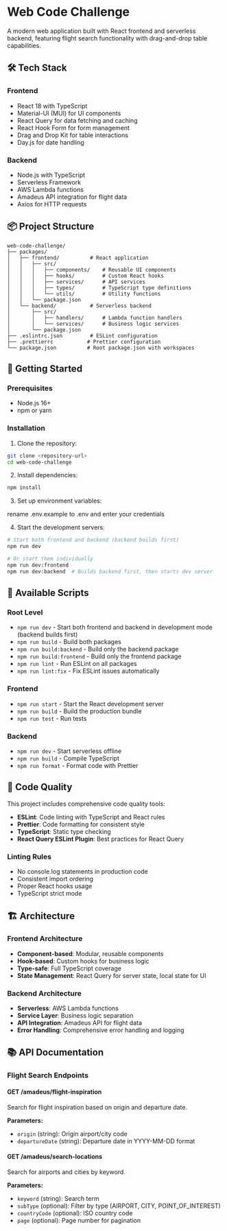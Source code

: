 # Web Code Challenge

A modern web application built with React frontend and serverless backend, featuring flight search functionality with drag-and-drop table capabilities.


## 🛠️ Tech Stack

### Frontend
- React 18 with TypeScript
- Material-UI (MUI) for UI components
- React Query for data fetching and caching
- React Hook Form for form management
- Drag and Drop Kit for table interactions
- Day.js for date handling

### Backend
- Node.js with TypeScript
- Serverless Framework
- AWS Lambda functions
- Amadeus API integration for flight data
- Axios for HTTP requests

## 📦 Project Structure

```
web-code-challenge/
├── packages/
│   ├── frontend/          # React application
│   │   ├── src/
│   │   │   ├── components/    # Reusable UI components
│   │   │   ├── hooks/         # Custom React hooks
│   │   │   ├── services/      # API services
│   │   │   ├── types/         # TypeScript type definitions
│   │   │   └── utils/         # Utility functions
│   │   └── package.json
│   └── backend/           # Serverless backend
│       ├── src/
│       │   ├── handlers/      # Lambda function handlers
│       │   └── services/      # Business logic services
│       └── package.json
├── .eslintrc.json         # ESLint configuration
├── .prettierrc           # Prettier configuration
└── package.json          # Root package.json with workspaces
```

## 🚀 Getting Started

### Prerequisites
- Node.js 16+ 
- npm or yarn

### Installation

1. Clone the repository:
```bash
git clone <repository-url>
cd web-code-challenge
```

2. Install dependencies:
```bash
npm install
```

3. Set up environment variables:

rename .env.example to .env and enter your credentials 

4. Start the development servers:
```bash
# Start both frontend and backend (backend builds first)
npm run dev

# Or start them individually
npm run dev:frontend
npm run dev:backend  # Builds backend first, then starts dev server
```

## 📝 Available Scripts

### Root Level
- `npm run dev` - Start both frontend and backend in development mode (backend builds first)
- `npm run build` - Build both packages
- `npm run build:backend` - Build only the backend package
- `npm run build:frontend` - Build only the frontend package
- `npm run lint` - Run ESLint on all packages
- `npm run lint:fix` - Fix ESLint issues automatically

### Frontend
- `npm run start` - Start the React development server
- `npm run build` - Build the production bundle
- `npm run test` - Run tests

### Backend
- `npm run dev` - Start serverless offline
- `npm run build` - Compile TypeScript
- `npm run format` - Format code with Prettier

## 🔧 Code Quality

This project includes comprehensive code quality tools:

- **ESLint**: Code linting with TypeScript and React rules
- **Prettier**: Code formatting for consistent style
- **TypeScript**: Static type checking
- **React Query ESLint Plugin**: Best practices for React Query

### Linting Rules
- No console.log statements in production code
- Consistent import ordering
- Proper React hooks usage
- TypeScript strict mode

## 🏗️ Architecture

### Frontend Architecture
- **Component-based**: Modular, reusable components
- **Hook-based**: Custom hooks for business logic
- **Type-safe**: Full TypeScript coverage
- **State Management**: React Query for server state, local state for UI

### Backend Architecture
- **Serverless**: AWS Lambda functions
- **Service Layer**: Business logic separation
- **API Integration**: Amadeus API for flight data
- **Error Handling**: Comprehensive error handling and logging


## 📚 API Documentation

### Flight Search Endpoints

#### GET /amadeus/flight-inspiration
Search for flight inspiration based on origin and departure date.

**Parameters:**
- `origin` (string): Origin airport/city code
- `departureDate` (string): Departure date in YYYY-MM-DD format

#### GET /amadeus/search-locations
Search for airports and cities by keyword.

**Parameters:**
- `keyword` (string): Search term
- `subType` (optional): Filter by type (AIRPORT, CITY, POINT_OF_INTEREST)
- `countryCode` (optional): ISO country code
- `page` (optional): Page number for pagination
